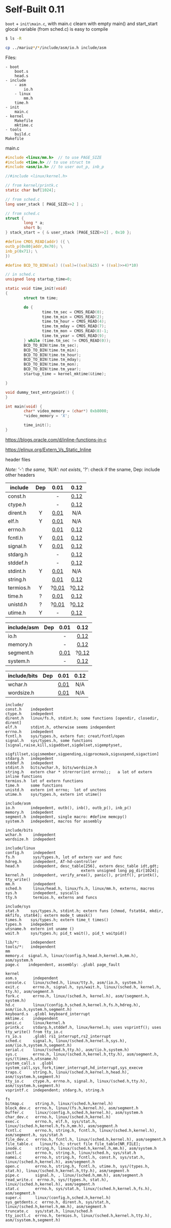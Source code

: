 # Self-Built 0.11

`boot` + `init\main.c`, with main.c clearn with empty main() and start_start glocal variable (from sched.c) is easy to compile



```bash
$ ls -R

cp ../mariuz*/*/include/asm/io.h include/asm
```

Files:

```
- boot
    boot.s
    head.s
- include
    - asm
        io.h
    - linux
        mm.h
    time.h
- init
    main.c
- kernel
    Makefile
    mktime.c
- tools
    build.c
Makefile    
```

main.c

```c
#include <linux/mm.h>  // to use PAGE_SIZE
#include <time.h> // to use struct tm
#include <asm/io.h> // to user out_p, inb_p

//#include <linux/kernel.h>

// from kernel/printk.c
static char buf[1024];

// from sched.c
long user_stack [ PAGE_SIZE>>2 ] ;

// from sched.c
struct {
        long * a;
        short b;
} stack_start = { & user_stack [PAGE_SIZE>>2] , 0x10 };

#define CMOS_READ(addr) ({ \
outb_p(0x80|addr,0x70); \
inb_p(0x71); \
})

#define BCD_TO_BIN(val) ((val)=((val)&15) + ((val)>>4)*10)

// in sched.c
unsigned long startup_time=0;

static void time_init(void)
{
        struct tm time;

        do {
                time.tm_sec = CMOS_READ(0);
                time.tm_min = CMOS_READ(2);
                time.tm_hour = CMOS_READ(4);
                time.tm_mday = CMOS_READ(7);
                time.tm_mon = CMOS_READ(8)-1;
                time.tm_year = CMOS_READ(9);
        } while (time.tm_sec != CMOS_READ(0));
        BCD_TO_BIN(time.tm_sec);
        BCD_TO_BIN(time.tm_min);
        BCD_TO_BIN(time.tm_hour);
        BCD_TO_BIN(time.tm_mday);
        BCD_TO_BIN(time.tm_mon);
        BCD_TO_BIN(time.tm_year);
        startup_time = kernel_mktime(&time);

}

void dummy_test_entrypoint() {
}

int main(void) {
        char* video_memory = (char*) 0xb8000;
        *video_memory = 'X';

        time_init();
}
```

https://blogs.oracle.com/d/inline-functions-in-c

https://elinux.org/Extern_Vs_Static_Inline

header files

*Note: '-': the same, 'N/A': not exists*, '?': check if the sname, Dep: include other headers

|include  |Dep |0.01|0.12|
|--       |:--:|:--:|:--:|
|const.h  |   | - | [0.12](https://github.com/sky-big/Linux-0.12/blob/master/include/const.h)
|ctype.h  |   | - | [0.12](https://github.com/sky-big/Linux-0.12/blob/master/include/ctype.h)
|dirent.h | Y | [0.01](https://github.com/mariuz/linux-0.01/blob/master/include/dirent.h) | N/A |
|elf.h    | Y | [0.01](https://github.com/mariuz/linux-0.01/blob/master/include/elf.h) | N/A |
|errno.h  |   | [0.01](https://github.com/mariuz/linux-0.01/blob/master/include/errno.h) | [0.12](https://github.com/sky-big/Linux-0.12/blob/master/include/errno.h) |
|fcntl.h  | Y | [0.01](https://github.com/mariuz/linux-0.01/blob/master/include/fcntl.h) | [0.12](https://github.com/sky-big/Linux-0.12/blob/master/include/fcntl.h) |
|signal.h | Y | [0.01](https://github.com/mariuz/linux-0.01/blob/master/include/signal.h) | [0.12](https://github.com/sky-big/Linux-0.12/blob/master/include/signal.h) |
|stdarg.h |   | - | [0.12](https://github.com/sky-big/Linux-0.12/blob/master/include/stdarg.h) |
|stddef.h |   | - | [0.12](https://github.com/sky-big/Linux-0.12/blob/master/stddef/.h) |
|stdint.h | Y | [0.01](https://github.com/mariuz/linux-0.01/blob/master/include/stdint.h) | N/A |
|string.h |   | [0.01](https://github.com/mariuz/linux-0.01/blob/master/include/string.h) | [0.12](https://github.com/sky-big/Linux-0.12/blob/master/include/string.h) |
|termios.h | Y | ?[0.01](https://github.com/mariuz/linux-0.01/blob/master/include/termios.h) | ?[0.12](https://github.com/sky-big/Linux-0.12/blob/master/include/termios.h) |
|time.h   | ? | [0.01](https://github.com/mariuz/linux-0.01/blob/master/include/time.h) | [0.12](https://github.com/sky-big/Linux-0.12/blob/master/include/time.h) |
|unistd.h | ? | ?[0.01](https://github.com/mariuz/linux-0.01/blob/master/include/unistd.h) | ?[0.12](https://github.com/sky-big/Linux-0.12/blob/master/include/unistd.h) |
|utime.h  | Y | - | [0.12](https://github.com/sky-big/Linux-0.12/blob/master/include/utime.h) |


|include/asm|Dep |0.01|0.12|
|--        |:--:|:--:|:--:|
|io.h      |   | - | [0.12](https://github.com/sky-big/Linux-0.12/blob/master/include/asm/io.h)
|memory.h  |   | - | [0.12](https://github.com/sky-big/Linux-0.12/blob/master/include/asm/memory.h)
|segment.h  |   | [0.01](https://github.com/mariuz/linux-0.01/blob/master/include/asm/segment.h) | ?[0.12](https://github.com/sky-big/Linux-0.12/blob/master/include/asm/segment.h)
|system.h  |   | - | [0.12](https://github.com/sky-big/Linux-0.12/blob/master/include/asm/system.h)

|include/bits|Dep |0.01|0.12|
|--        |:--:|:--:|:--:|
|wchar.h    |   | [0.01](https://github.com/mariuz/linux-0.01/blob/master/include/asm/wchar.h) | N/A
|wordsize.h |   | [0.01](https://github.com/mariuz/linux-0.01/blob/master/include/asm/wordsize.h) | N/A


```
include/
const.h    indepedent
ctype.h    indepedent
dirent.h   linux/fs.h, stdint.h; some functions [opendir, closedir, dirent]
elf.h      stdint.h, otherwise seems independent
errno.h    indepedent
fcntl.h    sys/types.h, extern fun: creat/fcntl/open
signal.h   sys/types.h, some functions [signal,raise,kill,sigaddset,sigdelset,sigemptyset,
                       sigfillset,sigismember,sigpending,sigprocmask,sigsuspend,sigaction]
stdarg.h   indepedent
stddef.h   indepedent
stdint.h   bits/wchar.h, bits/wordsize.h
string.h   extern char * strerror(int errno);;   a lot of extern inline functions
termios.h  lot of extern functions
time.h     some functions
unistd.h   extern int errno;  lot of unctons
utime.h    sys/types.h, extern int utime()

include/asm
io.h       indepedent, outb(), inb(), outb_p(), inb_p()
memory.h   indepedent
segment.h  indepedent, single macro: #define memcpy()
system.h   indepedent, macros for assembly

include/bits
wchar.h     indepedent
wordsize.h  indepedent

include/linux
config.h    indepedent
fs.h        sys/types.h, lot of extern var and func
hdreg.h     indepedent, AT-hd-controller
head.h      indepedent, desc_table[256], extern desc_table idt,gdt; 
                                 extern unsigned long pg_dir[1024];
kernel.h    indepedent, verify_area(), panic(), printf(), printk(), tty_write()
mm.h        indepedent
sched.h     linux/head.h, linux/fs.h, linux/mm.h, externs, macros
sys.h       indepedent, syscalls
tty.h       termios.h, externs and funcs

include/sys
stat.h     sys/types.h, stdint.h; extern funs [chmod, fstat64, mkdir, mkfifo, stat64]; extern mode_t umask()
times.h    sys/types.h; extern time_t times()
types.h    indepedent
utsname.h  extern int uname ()
wait.h     sys/types.h; pid_t wait(), pid_t waitpid()
```


```
lib/*:     independent
tools/*:   independent
mm
memory.c  signal.h, linux/(config.h,head.h,kernel.h,mm.h), asm/system.h
page.c    independent, assembly: .globl page_fault
```

```
kernel
asm.s       independent
console.c   linux/sched.h, linux/tty.h, asm/(io.h, system.h)
exit.c      errno.h, signal.h, sys/wait.h, linux/(sched.h, kernel.h, tty.h), asm/segment.h
fork.c      errno.h, linux/(sched.h, kernel.h), asm/(segment.h, system.h)
hd.c        linux/(config.h,sched.h,kernel.h,fs.h,hdreg.h), asm/(io.h,system.h,segment.h)
keyboard.s  .globl keyboard_interrupt
mktime.c    independent
panic.c     linux/kernel.h
printk.c    stdarg.h,stddef.h, linux/kernel.h; uses vsprintf(); uses tty_write() from tty_io.c
rs_io.s     .globl rs1_interrupt,rs2_interrupt
sched.c     signal.h, linux/(sched.h,kernel.h,sys.h), asm/(io.h,system.h,segment.h)
serial.c    linux/(sched.h,tty.h), asm/(io.h,system.h)
sys.c       errno.h, linux/(sched.h,kernel.h,tty.h), asm/segment.h, sys/(times.h,utsname.h)
system_call.s  .globl system_call,sys_fork,timer_interrupt,hd_interrupt,sys_execve
traps.c     string.h, linux/(sched.h,kernel.h,head.h), asm/(system.h,segment.h)
tty_io.c    ctype.h, errno.h, signal.h, linux/(sched.h,tty.h), asm/(system.h,segment.h)
vsprintf.c  independent; stdarg.h, string.h
```

```
fs
bitmap.c     string.h, linux/(sched.h,kernel.h)
block_dev.c  errno.h, linux/(fs.h,kernel.h), asm/segment.h
buffer.c     linux/(config.h,sched.h,kernel.h), asm/system.h
char_dev.c   errno.h, linux/(sched.h,kernel.h)
exec.c       errno.h, elf.h, sys/stat.h, linux/(sched.h,kernel.h,fs.h,mm.h), asm/segment.h
fcntl.c      errno.h, string.h, fcntl.h, linux/(sched.h,kernel.h), asm/segment.h, sys/stat.h
file_dev.c   errno.h, fcntl.h, linux/(sched.h,kernel.h), asm/segment.h
file_table.c   linux/fs.h; struct file file_table[NR_FILE];
inode.c      string.h, linux/(sched.h,kernel.h,mm.h), asm/system.h
ioctl.c      errno.h, string.h, linux/sched.h, sys/stat.h
namei.c      errno.h, string.h, fcntl.h, const.h, sys/stat.h, linux/(sched.h,kernel.h), asm/segment.h
open.c       errno.h, string.h, fcntl.h, utime.h, sys/(types.h, stat.h), linux/(sched.h,kernel.h,tty.h), asm/segment.h
pipe.c       signal.h, , linux/(sched.h,mm.h), asm/segment.h
read_write.c  errno.h, sys/(types.h, stat.h), linux/(sched.h,kernel.h), asm/segment.h
stat.c       errno.h, sys/stat.h, linux/(sched.h,kernel.h,fs.h), asm/segment.h
super.c      linux/(config.h,sched.h,kernel.h)
sys_getdents.c  errno.h, dirent.h, sys/stat.h, linux/(sched.h,kernel.h,mm.h), asm/segment.h
truncate.c   sys/stat.h, linux/sched.h
tty_ioctl.c  errno.h, termios.h, linux/(sched.h,kernel.h,tty.h), asm/(system.h,segment.h)
```

